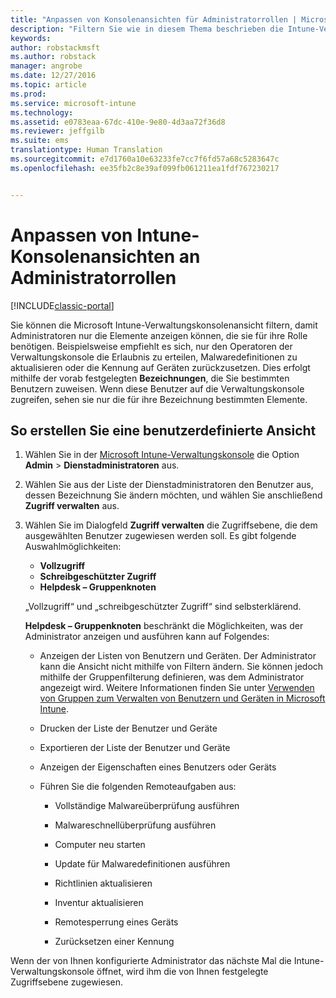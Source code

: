 ```yaml
---
title: "Anpassen von Konsolenansichten für Administratorrollen | Microsoft-Dokumentation"
description: "Filtern Sie wie in diesem Thema beschrieben die Intune-Verwaltungskonsolenansicht, damit Administratoren nur die Elemente anzeigen können, die sie für ihre Rolle benötigen."
keywords: 
author: robstackmsft
ms.author: robstack
manager: angrobe
ms.date: 12/27/2016
ms.topic: article
ms.prod: 
ms.service: microsoft-intune
ms.technology: 
ms.assetid: e0783eaa-67dc-410e-9e80-4d3aa72f36d8
ms.reviewer: jeffgilb
ms.suite: ems
translationtype: Human Translation
ms.sourcegitcommit: e7d1760a10e63233fe7cc7f6fd57a68c5283647c
ms.openlocfilehash: ee35fb2c8e39af099fb061211ea1fdf767230217


---
```


# <a name="customize-intune-console-views-according-to-admin-roles"></a>Anpassen von Intune-Konsolenansichten an Administratorrollen

[!INCLUDE[classic-portal](../includes/classic-portal.md)]

Sie können die Microsoft Intune-Verwaltungskonsolenansicht filtern, damit Administratoren nur die Elemente anzeigen können, die sie für ihre Rolle benötigen. Beispielsweise empfiehlt es sich, nur den Operatoren der Verwaltungskonsole die Erlaubnis zu erteilen, Malwaredefinitionen zu aktualisieren oder die Kennung auf Geräten zurückzusetzen. Dies erfolgt mithilfe der vorab festgelegten **Bezeichnungen**, die Sie bestimmten Benutzern zuweisen. Wenn diese Benutzer auf die Verwaltungskonsole zugreifen, sehen sie nur die für ihre Bezeichnung bestimmten Elemente.

## <a name="to-create-a-custom-view"></a>So erstellen Sie eine benutzerdefinierte Ansicht

1.  Wählen Sie in der [Microsoft Intune-Verwaltungskonsole](https://manage.microsoft.com) die Option **Admin** &gt; **Dienstadministratoren** aus.

2.  Wählen Sie aus der Liste der Dienstadministratoren den Benutzer aus, dessen Bezeichnung Sie ändern möchten, und wählen Sie anschließend **Zugriff verwalten** aus.

3.  Wählen Sie im Dialogfeld **Zugriff verwalten** die Zugriffsebene, die dem ausgewählten Benutzer zugewiesen werden soll. Es gibt folgende Auswahlmöglichkeiten:

    -   **Vollzugriff**
    -   **Schreibgeschützter Zugriff**
    -   **Helpdesk – Gruppenknoten**

    „Vollzugriff“ und „schreibgeschützter Zugriff“ sind selbsterklärend. <!--- **Helpdesk - Groups Node** allows users to choose from one of the following designations that provide custom levels of access to the [!INCLUDE[wit_nextref](../includes/wit_nextref_md.md)] admin console:--->

    **Helpdesk – Gruppenknoten** beschränkt die Möglichkeiten, was der Administrator anzeigen und ausführen kann auf Folgendes:

    -   Anzeigen der Listen von Benutzern und Geräten. Der Administrator kann die Ansicht nicht mithilfe von Filtern ändern. Sie können jedoch mithilfe der Gruppenfilterung definieren, was dem Administrator angezeigt wird. Weitere Informationen finden Sie unter [Verwenden von Gruppen zum Verwalten von Benutzern und Geräten in Microsoft Intune](use-groups-to-manage-users-and-devices-with-microsoft-intune.md).

    -   Drucken der Liste der Benutzer und Geräte

    -   Exportieren der Liste der Benutzer und Geräte

    -   Anzeigen der Eigenschaften eines Benutzers oder Geräts

    -   Führen Sie die folgenden Remoteaufgaben aus:

        -   Vollständige Malwareüberprüfung ausführen

        -   Malwareschnellüberprüfung ausführen

        -   Computer neu starten

        -   Update für Malwaredefinitionen ausführen

        -   Richtlinien aktualisieren

        -   Inventur aktualisieren

        -   Remotesperrung eines Geräts

        -   Zurücksetzen einer Kennung

Wenn der von Ihnen konfigurierte Administrator das nächste Mal die Intune-Verwaltungskonsole öffnet, wird ihm die von Ihnen festgelegte Zugriffsebene zugewiesen.



<!--HONumber=Dec16_HO5-->


